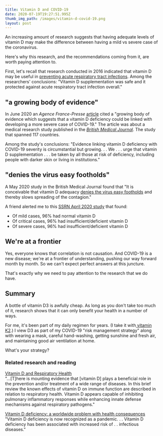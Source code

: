```yaml
---
title: Vitamin D and COVID-19
date: 2020-07-19T19:27:51.995Z
thumb_img_path: /images/vitamin-d-covid-19.png
layout: post
---
```

An increasing amount of research suggests that having adequate levels of vitamin D may make the difference between having a mild vs severe case of the coronavirus. 

Here's why this research, and the recommendations coming from it, are worth paying attention to. 

First, let's recall that research conducted in 2016 indicated that vitamin D may be useful in [preventing acute respiratory tract infections](https://www.bmj.com/content/356/bmj.i6583). Among the researchers' conclusions: "Vitamin D supplementation was safe and it protected against acute respiratory tract infection overall."

## "a growing body of evidence"

In June 2020 an *Agence France-Presse* [article](https://news.yahoo.com/amphtml/more-evidence-lack-vitamin-d-linked-covid-19-125331345.html) cited a "growing body of evidence which suggests that a vitamin D deficiency could be linked with developing a more severe case of COVID-19." The article was about a medical research study published in the *[British Medical Journal](https://nutrition.bmj.com/content/early/2020/07/01/bmjnph-2020-000110?versioned=true)*. The study that spanned 117 countries.

Among the study's conclusions: "Evidence linking vitamin D deficiency with COVID-19 severity is circumstantial but growing. . . We . . . urge that vitamin D supplementation . . .  be taken by all those at risk of deficiency, including people with darker skin or living in institutions."

## "denies the virus easy footholds"

A May 2020 study in the British Medical Journal found that "It is conceivable that vitamin D adequacy [denies the virus easy footholds](https://nutrition.bmj.com/content/early/2020/05/20/bmjnph-2020-000096.full?mod=article_inline) and thereby slows spreading of the contagion."

A friend alerted me to this [SSRN April 2020 study](https://papers.ssrn.com/sol3/papers.cfm?abstract_id=3571484) that found: 

* Of mild cases, 96% had normal vitamin D
* Of critical cases, 96% had insufficient/deficient vitamin D
* Of severe cases, 96% had insufficient/deficient vitamin D

## We're at a frontier

Yes, everyone knows that correlation is not causation. And COVID-19 is a new disease; we're at a frontier of understanding, pushing our way forward month by month. So we can't expect perfect answers at this juncture. 

That's exactly why we need to pay attention to the research that we do have. 

## Summary

A bottle of vitamin D3 is awfully cheap. As long as you don't take too much of it, research shows that it can only benefit your health in a number of ways. 

For me, it's been part of my daily regimen for years. (I take it with[ vitamin K2](https://www.amazon.com/Spectrum-capsule-Soy-free-Capsules-InnovixLabs/dp/B00T8NROWM/).)  I view D3 as part of my COVID-19 "risk management strategy" along with wearing a mask, careful hand-washing, getting sunshine and fresh air, and maintaining good air ventilation at home. 

What's your strategy? 

### Related research and reading

[Vitamin D and Respiratory Health](https://www.ncbi.nlm.nih.gov/pmc/articles/PMC2759054/)\
"...\[T]here is mounting evidence that \[vitamin D] plays a beneficial role in the prevention and/or treatment of a wide range of diseases. In this brief review the known effects of vitamin D on immune function are described in relation to respiratory health. Vitamin D appears capable of inhibiting pulmonary inflammatory responses while enhancing innate defense mechanisms against respiratory pathogens."

[Vitamin D deficiency: a worldwide problem with health consequences](https://pubmed.ncbi.nlm.nih.gov/18400738/)\
"Vitamin D deficiency is now recognized as a pandemic. . . Vitamin D deficiency has been associated with increased risk of . . infectious diseases."